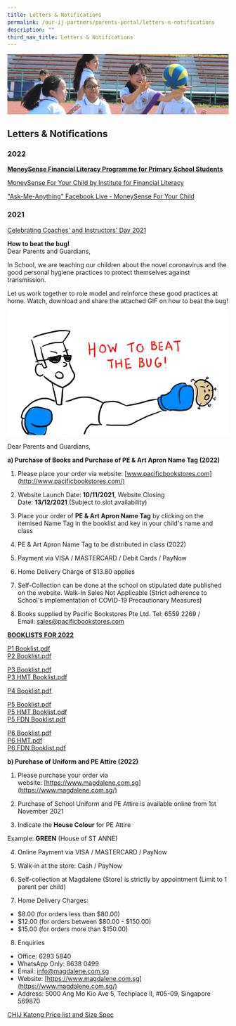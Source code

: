 ```yaml
---
title: Letters & Notifications
permalink: /our-ij-partners/parents-portal/letters-n-notifications
description: ""
third_nav_title: Letters & Notifications
---
```

![](/images/subpage.jpg)

## Letters & Notifications


### 2022


**<u>MoneySense Financial Literacy Programme for Primary School Students</u>**

  

[MoneySense For Your Child by Institute for Financial Literacy](/files/Parents%20Portal/Letters%20and%20Notifications/MoneySense_Primary%20Sch%20EDM%202022_compressed.pdf)  

["Ask-Me-Anything" Facebook Live - MoneySense For Your Child](/files/Parents%20Portal/Letters%20and%20Notifications/AMA%20MoneySense%20For%20Your%20Child.pdf)

### 2021


[Celebrating Coaches' and Instructors' Day 2021](/files/Parents%20Portal/Letters%20and%20Notifications/Appreciate%20Your%20Coach%20sgthankyoucoach.pdf)

  

**How to beat the bug!**<br>
Dear Parents and Guardians,

  

In School, we are teaching our children about the novel coronavirus and the good personal hygiene practices to protect themselves against transmission.

  

Let us work together to role model and reinforce these good practices at home. Watch, download and share the attached GIF on how to beat the bug!

![](/images/good%20personal%20hygiene%20practices.gif)


Dear Parents and Guardians,

  

**a) Purchase of Books and Purchase of PE & Art Apron Name Tag (2022)**

  

1) Please place your order via website: [www.pacificbookstores.com](http://www.pacificbookstores.com/)

2) Website Launch Date: **10/11/2021**, Website Closing Date: **13/12/2021** (Subject to slot availability)

3) Place your order of **PE & Art Apron Name Tag** by clicking on the itemised Name Tag in the booklist and key in your child's name and class

4) PE & Art Apron Name Tag to be distributed in class (2022)

5) Payment via VISA / MASTERCARD / Debit Cards / PayNow

6) Home Delivery Charge of $13.80 applies

7) Self-Collection can be done at the school on stipulated date published on the website. Walk-In Sales Not Applicable (Strict adherence to School's implementation of COVID-19 Precautionary Measures)

8) Books supplied by Pacific Bookstores Pte Ltd. Tel: 6559 2269 / Email: [sales@pacificbookstores.com](mailto:sales@pacificbookstores.com)

  

  

**<u>BOOKLISTS FOR 2022</u>**

[P1 Booklist.pdf](/files/Parents%20Portal/Letters%20and%20Notifications/P1%20Booklist.pdf)<br>
[P2 Booklist.pdf](/files/Parents%20Portal/Letters%20and%20Notifications/P2%20Booklist.pdf)<br>

[P3 Booklist.pdf](/files/Parents%20Portal/Letters%20and%20Notifications/P3%20Booklist.pdf)<br>
[P3 HMT Booklist.pdf](/files/Parents%20Portal/Letters%20and%20Notifications/P3%20HMT%20Booklist.pdf)<br>

[P4 Booklist.pdf](/files/Parents%20Portal/Letters%20and%20Notifications/P4%20Booklist.pdf)<br>

[P5 Booklist.pdf](/files/Parents%20Portal/Letters%20and%20Notifications/P5%20Booklist.pdf)<br>
[P5 HMT Booklist.pdf](/files/Parents%20Portal/Letters%20and%20Notifications/P5%20HMT%20Booklist.pdf)<br>
[P5 FDN Booklist.pdf](/files/Parents%20Portal/Letters%20and%20Notifications/P5%20FDN%20Booklist.pdf)<br>

[P6 Booklist.pdf](/files/Parents%20Portal/Letters%20and%20Notifications/P6%20Booklist.pdf)<br>
[P6 HMT.pdf](/files/Parents%20Portal/Letters%20and%20Notifications/P6%20HMT.pdf)  
[P6 FDN Booklist.pdf](/files/Parents%20Portal/Letters%20and%20Notifications/P6%20FDN%20Booklist.pdf)

  

  

**b) Purchase of Uniform and PE Attire (2022)**

  

1) Please purchase your order via website: [https://www.magdalene.com.sg](https://www.magdalene.com.sg/)

2) Purchase of School Uniform and PE Attire is available online from 1st November 2021
3) Indicate the **House Colour** for PE Attire

  

Example: **GREEN** (House of ST ANNE)

  

4) Online Payment via VISA / MASTERCARD / PayNow

5) Walk-in at the store: Cash / PayNow

6) Self-collection at Magdalene (Store) is strictly by appointment (Limit to 1 parent per child)

7) Home Delivery Charges:

 *   $8.00 (for orders less than $80.00)
 *   $12.00 (for orders between $80.00 - $150.00)
 *   $15.00 (for orders more than $150.00)

8) Enquiries

 *   Office: 6293 5840
 *   WhatsApp Only: 8638 0499
 *   Email: [info@magdalene.com.sg](mailto:info@magdalene.com.sg)
 *   Website: [https://www.magdalene.com.sg](https://www.magdalene.com.sg/)
 *   Address: 5000 Ang Mo Kio Ave 5, Techplace II, #05-09, Singapore 569870

  

[CHIJ Katong Price list and Size Spec](/files/Parents%20Portal/Letters%20and%20Notifications/CHIJ%20Katong%20Price%20list%20and%20Size%20Spec.pdf)